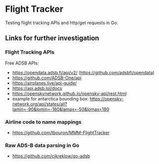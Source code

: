 # Flight Tracker

Testing flight tracking APIs and http/get requests in Go.

## Links for further investigation

### Flight Tracking APIs

Free ADSB APIs:

 - https://opendata.adsb.fi/api/v2/ (https://github.com/adsbfi/opendata)
 - https://github.com/ADSB-One/api
 - https://airplanes.live/api-guide/
 - https://api.adsb.lol/docs
 - https://openskynetwork.github.io/opensky-api/rest.html
 - example for antarctica bounding box: https://opensky-network.org/api/states/all?lamin=-90&lomin=-180&lamax=-50&lomax=180

### Airline code to name mappings

- https://github.com/tbouron/MMM-FlightTracker

### Raw ADS-B data parsing in Go

- https://github.com/cjkreklow/go-adsb
